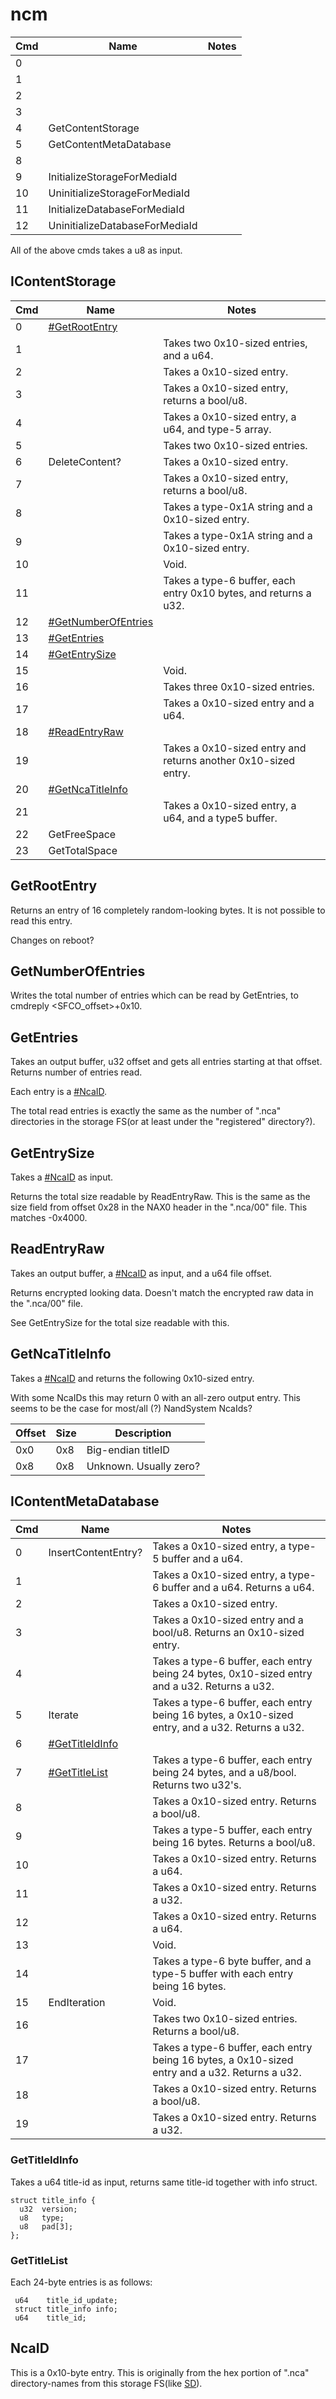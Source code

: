 # ncm

| Cmd | Name                           | Notes |
| --- | ------------------------------ | ----- |
| 0   |                                |       |
| 1   |                                |       |
| 2   |                                |       |
| 3   |                                |       |
| 4   | GetContentStorage              |       |
| 5   | GetContentMetaDatabase         |       |
| 8   |                                |       |
| 9   | InitializeStorageForMediaId    |       |
| 10  | UninitializeStorageForMediaId  |       |
| 11  | InitializeDatabaseForMediaId   |       |
| 12  | UninitializeDatabaseForMediaId |       |

All of the above cmds takes a u8 as
input.

## IContentStorage

| Cmd | Name                                                   | Notes                                                            |
| --- | ------------------------------------------------------ | ---------------------------------------------------------------- |
| 0   | [\#GetRootEntry](#GetRootEntry "wikilink")             |                                                                  |
| 1   |                                                        | Takes two 0x10-sized entries, and a u64.                         |
| 2   |                                                        | Takes a 0x10-sized entry.                                        |
| 3   |                                                        | Takes a 0x10-sized entry, returns a bool/u8.                     |
| 4   |                                                        | Takes a 0x10-sized entry, a u64, and type-5 array.               |
| 5   |                                                        | Takes two 0x10-sized entries.                                    |
| 6   | DeleteContent?                                         | Takes a 0x10-sized entry.                                        |
| 7   |                                                        | Takes a 0x10-sized entry, returns a bool/u8.                     |
| 8   |                                                        | Takes a type-0x1A string and a 0x10-sized entry.                 |
| 9   |                                                        | Takes a type-0x1A string and a 0x10-sized entry.                 |
| 10  |                                                        | Void.                                                            |
| 11  |                                                        | Takes a type-6 buffer, each entry 0x10 bytes, and returns a u32. |
| 12  | [\#GetNumberOfEntries](#GetNumberOfEntries "wikilink") |                                                                  |
| 13  | [\#GetEntries](#GetEntries "wikilink")                 |                                                                  |
| 14  | [\#GetEntrySize](#GetEntrySize "wikilink")             |                                                                  |
| 15  |                                                        | Void.                                                            |
| 16  |                                                        | Takes three 0x10-sized entries.                                  |
| 17  |                                                        | Takes a 0x10-sized entry and a u64.                              |
| 18  | [\#ReadEntryRaw](#ReadEntryRaw "wikilink")             |                                                                  |
| 19  |                                                        | Takes a 0x10-sized entry and returns another 0x10-sized entry.   |
| 20  | [\#GetNcaTitleInfo](#GetNcaTitleInfo "wikilink")       |                                                                  |
| 21  |                                                        | Takes a 0x10-sized entry, a u64, and a type5 buffer.             |
| 22  | GetFreeSpace                                           |                                                                  |
| 23  | GetTotalSpace                                          |                                                                  |

## GetRootEntry

Returns an entry of 16 completely random-looking bytes. It is not
possible to read this entry.

Changes on reboot?

## GetNumberOfEntries

Writes the total number of entries which can be read by GetEntries, to
cmdreply <SFCO_offset>+0x10.

## GetEntries

Takes an output buffer, u32 offset and gets all entries starting at that
offset. Returns number of entries read.

Each entry is a [\#NcaID](#NcaID "wikilink").

The total read entries is exactly the same as the number of "<hex>.nca"
directories in the storage FS(or at least under the "registered"
directory?).

## GetEntrySize

Takes a [\#NcaID](#NcaID "wikilink") as input.

Returns the total size readable by ReadEntryRaw. This is the same as the
size field from offset 0x28 in the NAX0 header in the "<NcaID>.nca/00"
file. This matches <filesize of that file>-0x4000.

## ReadEntryRaw

Takes an output buffer, a [\#NcaID](#NcaID "wikilink") as input, and a
u64 file offset.

Returns encrypted looking data. Doesn't match the encrypted raw data in
the "<NcaID>.nca/00" file.

See GetEntrySize for the total size readable with this.

## GetNcaTitleInfo

Takes a [\#NcaID](#NcaID "wikilink") and returns the following
0x10-sized entry.

With some NcaIDs this may return 0 with an all-zero output entry. This
seems to be the case for most/all (?) NandSystem NcaIds?

| Offset | Size | Description            |
| ------ | ---- | ---------------------- |
| 0x0    | 0x8  | Big-endian titleID     |
| 0x8    | 0x8  | Unknown. Usually zero? |

## IContentMetaDatabase

| Cmd | Name                                           | Notes                                                                                           |
| --- | ---------------------------------------------- | ----------------------------------------------------------------------------------------------- |
| 0   | InsertContentEntry?                            | Takes a 0x10-sized entry, a type-5 buffer and a u64.                                            |
| 1   |                                                | Takes a 0x10-sized entry, a type-6 buffer and a u64. Returns a u64.                             |
| 2   |                                                | Takes a 0x10-sized entry.                                                                       |
| 3   |                                                | Takes a 0x10-sized entry and a bool/u8. Returns an 0x10-sized entry.                            |
| 4   |                                                | Takes a type-6 buffer, each entry being 24 bytes, 0x10-sized entry and a u32. Returns a u32.    |
| 5   | Iterate                                        | Takes a type-6 buffer, each entry being 16 bytes, a 0x10-sized entry, and a u32. Returns a u32. |
| 6   | [\#GetTitleIdInfo](#GetTitleIdInfo "wikilink") |                                                                                                 |
| 7   | [\#GetTitleList](#GetTitleList "wikilink")     | Takes a type-6 buffer, each entry being 24 bytes, and a u8/bool. Returns two u32's.             |
| 8   |                                                | Takes a 0x10-sized entry. Returns a bool/u8.                                                    |
| 9   |                                                | Takes a type-5 buffer, each entry being 16 bytes. Returns a bool/u8.                            |
| 10  |                                                | Takes a 0x10-sized entry. Returns a u64.                                                        |
| 11  |                                                | Takes a 0x10-sized entry. Returns a u32.                                                        |
| 12  |                                                | Takes a 0x10-sized entry. Returns a u64.                                                        |
| 13  |                                                | Void.                                                                                           |
| 14  |                                                | Takes a type-6 byte buffer, and a type-5 buffer with each entry being 16 bytes.                 |
| 15  | EndIteration                                   | Void.                                                                                           |
| 16  |                                                | Takes two 0x10-sized entries. Returns a bool/u8.                                                |
| 17  |                                                | Takes a type-6 buffer, each entry being 16 bytes, a 0x10-sized entry and a u32. Returns a u32.  |
| 18  |                                                | Takes a 0x10-sized entry. Returns a bool/u8.                                                    |
| 19  |                                                | Takes a 0x10-sized entry. Returns a u32.                                                        |

### GetTitleIdInfo

Takes a u64 title-id as input, returns same title-id together with info
struct.

`struct title_info {`  
`  u32  version;`  
`  u8   type;`  
`  u8   pad[3];`  
`};`

### GetTitleList

Each 24-byte entries is as follows:

` u64    title_id_update;`  
` struct title_info info;`  
` u64    title_id;`

## NcaID

This is a 0x10-byte entry. This is originally from the hex portion of
"<hex>.nca" directory-names from this storage FS(like
[SD](SD%20Filesystem.md "wikilink")).
